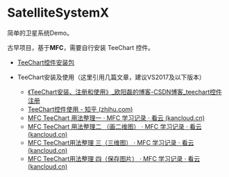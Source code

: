 # SatelliteSystemX

简单的卫星系统Demo。

古早项目，基于**MFC**，需要自行安装 TeeChart 控件。

- [TeeChart控件安装包]( https://www.aliyundrive.com/s/pBUAXf4ZrX5)

- TeeChart安装及使用（这里引用几篇文章，建议VS2017及以下版本）
  - [《TeeChart安装、注册和使用》_欧阳磊的博客-CSDN博客_teechart控件注册](https://blog.csdn.net/mars_xiaolei/article/details/86642776)
  - [TeeChart控件使用 - 知乎 (zhihu.com)](https://zhuanlan.zhihu.com/p/404099197)
  - [MFC TeeChart 用法整理一 · MFC 学习记录 · 看云 (kancloud.cn)](http://static.kancloud.cn/digest/mfclpp/120628)
  - [MFC TeeChart 用法整理二 （画二维图） · MFC 学习记录 · 看云 (kancloud.cn)](http://static.kancloud.cn/digest/mfclpp/120629)
  - [MFC TeeChart用法整理 三（三维图） · MFC 学习记录 · 看云 (kancloud.cn)](http://static.kancloud.cn/digest/mfclpp/120630)
  - [MFC TeeChart用法整理 四（保存图片） · MFC 学习记录 · 看云 (kancloud.cn)](http://static.kancloud.cn/digest/mfclpp/120631)
